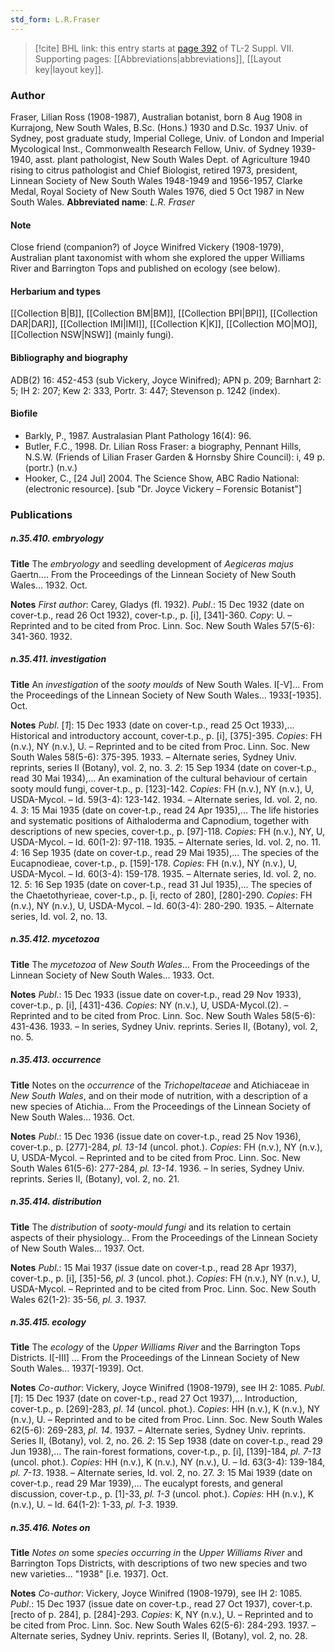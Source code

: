 ```yaml
---
std_form: L.R.Fraser
---
```


> [!cite] BHL link: this entry starts at [page 392](https://www.biodiversitylibrary.org/page/33259896) of TL-2 Suppl. VII.
> Supporting pages: [[Abbreviations|abbreviations]], [[Layout key|layout key]].

### Author

Fraser, Lilian Ross (1908-1987), Australian botanist, born 8 Aug 1908 in Kurrajong, New South Wales, B.Sc. (Hons.) 1930 and D.Sc. 1937 Univ. of Sydney, post graduate study, Imperial College, Univ. of London and Imperial Mycological Inst., Commonwealth Research Fellow, Univ. of Sydney 1939-1940, asst. plant pathologist, New South Wales Dept. of Agriculture 1940 rising to citrus pathologist and Chief Biologist, retired 1973, president, Linnean Society of New South Wales 1948-1949 and 1956-1957, Clarke Medal, Royal Society of New South Wales 1976, died 5 Oct 1987 in New South Wales. 
**Abbreviated name**: *L.R. Fraser*

#### Note

Close friend (companion?) of Joyce Winifred Vickery (1908-1979), Australian plant taxonomist with whom she explored the upper Williams River and Barrington Tops and published on ecology (see below).

#### Herbarium and types

[[Collection B|B]], [[Collection BM|BM]], [[Collection BPI|BPI]], [[Collection DAR|DAR]], [[Collection IMI|IMI]], [[Collection K|K]], [[Collection MO|MO]], [[Collection NSW|NSW]] (mainly fungi).

#### Bibliography and biography

ADB(2) 16: 452-453 (sub Vickery, Joyce Winifred); APN p. 209; Barnhart 2: 5; IH 2: 207; Kew 2: 333, Portr. 3: 447; Stevenson p. 1242 (index).

#### Biofile

- Barkly, P., 1987. Australasian Plant Pathology 16(4): 96.
- Butler, F.C., 1998. Dr. Lilian Ross Fraser: a biography, Pennant Hills, N.S.W. (Friends of Lilian Fraser Garden & Hornsby Shire Council): i, 49 p. (portr.) (n.v.)
- Hooker, C., \[24 Jul\] 2004. The Science Show, ABC Radio National: (electronic resource). \[sub "Dr. Joyce Vickery – Forensic Botanist"\]

### Publications

##### n.35.410. embryology

**Title**
The *embryology* and seedling development of *Aegiceras majus* Gaertn.... From the Proceedings of the Linnean Society of New South Wales... 1932. Oct.

**Notes**
*First author*: Carey, Gladys (fl. 1932).
*Publ*.: 15 Dec 1932 (date on cover-t.p., read 26 Oct 1932), cover-t.p., p. \[i\], \[341\]-360.
*Copy*: U. – Reprinted and to be cited from Proc. Linn. Soc. New South Wales 57(5-6): 341-360. 1932.

##### n.35.411. investigation

**Title**
An *investigation* of the *sooty moulds* of New South Wales. I\[-V\]... From the Proceedings of the Linnean Society of New South Wales... 1933\[-1935\]. Oct.

**Notes**
*Publ*. \[*1*\]: 15 Dec 1933 (date on cover-t.p., read 25 Oct 1933),... Historical and introductory account, cover-t.p., p. \[i\], \[375\]-395. *Copies*: FH (n.v.), NY (n.v.), U. – Reprinted and to be cited from Proc. Linn. Soc. New South Wales 58(5-6): 375-395. 1933. – Alternate series, Sydney Univ. reprints, series II (Botany), vol. 2, no. 3.
*2*: 15 Sep 1934 (date on cover-t.p., read 30 Mai 1934),... An examination of the cultural behaviour of certain sooty mould fungi, cover-t.p., p. \[123\]-142. *Copies*: FH (n.v.), NY (n.v.), U, USDA-Mycol. – Id. 59(3-4): 123-142. 1934. – Alternate series, Id. vol. 2, no. 4.
*3*: 15 Mai 1935 (date on cover-t.p., read 24 Apr 1935),... The life histories and systematic positions of Aithaloderma and Capnodium, together with descriptions of new species, cover-t.p., p. \[97\]-118. *Copies*: FH (n.v.), NY, U, USDA-Mycol. – Id. 60(1-2): 97-118. 1935. – Alternate series, Id. vol. 2, no. 11.
*4*: 16 Sep 1935 (date on cover-t.p., read 29 Mai 1935),... The species of the Eucapnodieae, cover-t.p., p. \[159\]-178. *Copies*: FH (n.v.), NY (n.v.), U, USDA-Mycol. – Id. 60(3-4): 159-178. 1935. – Alternate series, Id. vol. 2, no. 12.
*5*: 16 Sep 1935 (date on cover-t.p., read 31 Jul 1935),... The species of the Chaetothyrieae, cover-t.p., p. \[i, recto of 280\], \[280\]-290. *Copies*: FH (n.v.), NY (n.v.), U, USDA-Mycol. – Id. 60(3-4): 280-290. 1935. – Alternate series, Id. vol. 2, no. 13.

##### n.35.412. mycetozoa

**Title**
The *mycetozoa* of *New South Wales*... From the Proceedings of the Linnean Society of New South Wales... 1933. Oct.

**Notes**
*Publ*.: 15 Dec 1933 (issue date on cover-t.p., read 29 Nov 1933), cover-t.p., p. \[i\], \[431\]-436.
*Copies*: NY (n.v.), U, USDA-Mycol.(2). – Reprinted and to be cited from Proc. Linn. Soc. New South Wales 58(5-6): 431-436. 1933. – In series, Sydney Univ. reprints. Series II, (Botany), vol. 2, no. 5.

##### n.35.413. occurrence

**Title**
Notes on the *occurrence* of the *Trichopeltaceae* and Atichiaceae in *New South Wales*, and on their mode of nutrition, with a description of a new species of Atichia... From the Proceedings of the Linnean Society of New South Wales... 1936. Oct.

**Notes**
*Publ*.: 15 Dec 1936 (issue date on cover-t.p., read 25 Nov 1936), cover-t.p., p. \[277\]-284, *pl. 13-14* (uncol. phot.). *Copies*: FH (n.v.), NY (n.v.), U, USDA-Mycol. – Reprinted and to be cited from Proc. Linn. Soc. New South Wales 61(5-6): 277-284, *pl. 13-14*. 1936. – In series, Sydney Univ. reprints. Series II, (Botany), vol. 2, no. 21.

##### n.35.414. distribution

**Title**
The *distribution* of *sooty-mould fungi* and its relation to certain aspects of their physiology... From the Proceedings of the Linnean Society of New South Wales... 1937. Oct.

**Notes**
*Publ*.: 15 Mai 1937 (issue date on cover-t.p., read 28 Apr 1937), cover-t.p., p. \[i\], \[35\]-56, *pl. 3* (uncol. phot.). *Copies*: FH (n.v.), NY (n.v.), U, USDA-Mycol. – Reprinted and to be cited from Proc. Linn. Soc. New South Wales 62(1-2): 35-56, *pl. 3*. 1937.

##### n.35.415. ecology

**Title**
The *ecology* of the *Upper Williams River* and the Barrington Tops Districts. I\[-III\] ... From the Proceedings of the Linnean Society of New South Wales... 1937\[-1939\]. Oct.

**Notes**
*Co-author*: Vickery, Joyce Winifred (1908-1979), see IH 2: 1085.
*Publ*. \[*1*\]: 15 Dec 1937 (date on cover-t.p., read 27 Oct 1937),... Introduction, cover-t.p., p. \[269\]-283, *pl. 14* (uncol. phot.). *Copies*: HH (n.v.), K (n.v.), NY (n.v.), U. – Reprinted and to be cited from Proc. Linn. Soc. New South Wales 62(5-6): 269-283, *pl. 14*. 1937. – Alternate series, Sydney Univ. reprints. Series II, (Botany), vol. 2, no. 26.
*2*: 15 Sep 1938 (date on cover-t.p., read 29 Jun 1938),... The rain-forest formations, cover-t.p., p. \[i\], \[139\]-184, *pl. 7-13* (uncol. phot.). *Copies*: HH (n.v.), K (n.v.), NY (n.v.), U. – Id. 63(3-4): 139-184, *pl. 7-13*. 1938. – Alternate series, Id. vol. 2, no. 27.
*3*: 15 Mai 1939 (date on cover-t.p., read 29 Mar 1939),... The eucalypt forests, and general discussion, cover-t.p., p. \[1\]-33, *pl. 1-3* (uncol. phot.). *Copies*: HH (n.v.), K (n.v.), U. – Id. 64(1-2): 1-33, *pl. 1-3*. 1939.

##### n.35.416. Notes on

**Title**
*Notes on* some *species occurring in* the *Upper Williams River* and Barrington Tops Districts, with descriptions of two new species and two new varieties... "1938" \[i.e. 1937\]. Oct.

**Notes**
*Co-author*: Vickery, Joyce Winifred (1908-1979), see IH 2: 1085.
*Publ*.: 15 Dec 1937 (issue date on cover-t.p., read 27 Oct 1937), cover-t.p. \[recto of p. 284\], p. \[284\]-293. *Copies*: K, NY (n.v.), U. – Reprinted and to be cited from Proc. Linn. Soc. New South Wales 62(5-6): 284-293. 1937. – Alternate series, Sydney Univ. reprints. Series II, (Botany), vol. 2, no. 28.

